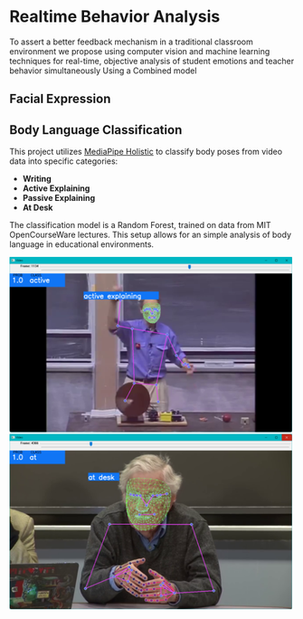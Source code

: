 # Realtime Behavior Analysis 
To assert a better feedback mechanism in a traditional classroom environment we propose using computer vision and machine learning techniques for real-time, objective analysis of student emotions and teacher behavior simultaneously Using a Combined model

## Facial Expression

## Body Language Classification
This project utilizes [MediaPipe Holistic](https://github.com/google/mediapipe/blob/master/docs/solutions/holistic.md) to classify body poses from video data into specific categories:

- **Writing**
- **Active Explaining**
- **Passive Explaining**
- **At Desk**

The classification model is a Random Forest, trained on data from MIT OpenCourseWare lectures. This setup allows for an simple analysis of body language in educational environments.

<p float="left">
  <img src="/Project Images/Picture7.png" width="500" />
  <img src="/Project Images/Picture1.png" width="500" /> 
</p>


